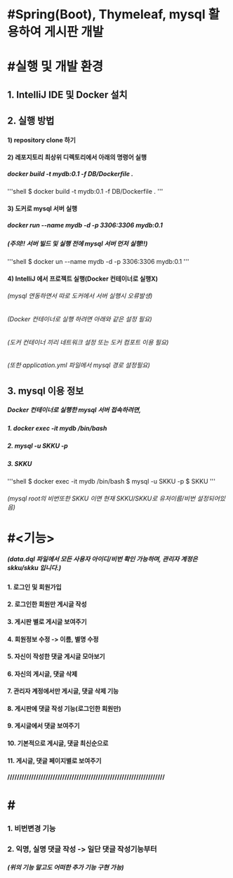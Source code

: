 # #Spring(Boot), Thymeleaf, mysql 활용하여 게시판 개발

# #실행  및 개발 환경

## 1. IntelliJ IDE 및 Docker 설치

## 2. 실행 방법
#### 1) repository clone 하기

#### 2) 레포지토리 최상위 디렉토리에서 아래의 명령어 실행
##### docker build -t mydb:0.1 -f DB/Dockerfile .
'''shell
  $ docker build -t mydb:0.1 -f DB/Dockerfile .
'''

#### 3) 도커로 mysql 서버 실행
##### docker run --name mydb -d -p 3306:3306 mydb:0.1
##### (주의!! 서버 빌드 및 실행 전에 mysql 서버 먼저 실행!!)
'''shell
  $ docker un --name mydb -d -p 3306:3306 mydb:0.1
'''
#### 4) IntelliJ 에서 프로젝트 실행(Docker 컨테이너로 실행X)
###### (mysql 연동하면서 따로 도커에서 서버 실행시 오류발생)
###### (Docker 컨테이너로 실행 하려면 아래와 같은 설정 필요)
###### (도커 컨테이너 끼리 네트워크 설정 또는 도커 컴포트 이용 필요) 
###### (또한 application.yml 파일에서 mysql 경로 설정필요)

## 3. mysql 이용 정보
##### Docker 컨테이너로 실행한 mysql 서버 접속하려면,
##### 1. docker exec -it mydb /bin/bash
##### 2. mysql -u SKKU -p
##### 3. SKKU
'''shell
  $ docker exec -it mydb /bin/bash
  $ mysql -u SKKU -p
  $ SKKU
'''
###### (mysql root의 비번또한 SKKU 이면 현재 SKKU/SKKU로 유저이름/비번 설정되어있음)

# #<기능>
##### (data.dql 파일에서 모든 사용자 아이디/비번 확인 가능하며, 관리자 계정은 skku/skku 입니다.)

#### 1. 로그인 및 회원가입
#### 2. 로그인한 회원만 게시글 작성 
#### 3. 게시판 별로 게시글 보여주기
#### 4. 회원정보 수정 -> 이름, 별명 수정
#### 5. 자신이 작성한 댓글 게시글 모아보기
#### 6. 자신의 게시글, 댓글 삭제
#### 7. 관리자 계정에서만 게시글, 댓글 삭제 기능
#### 8. 게시판에 댓글 작성 기능(로그인한 회원만)
#### 9. 게시글에서 댓글 보여주기
#### 10. 기본적으로 게시글, 댓글 최신순으로
#### 11. 게시글, 댓글 페이지별로 보여주기
#### //////////////////////////////////////////////////////////////////

# #<To Do>
### 1. 비번변경 기능
### 2. 익명, 실명 댓글 작성 -> 일단 댓글 작성기능부터

##### (위의 기능 말고도 어떠한 추가 기능 구현 가능)















